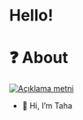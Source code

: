 # Hello!

# ❓ About
[![Açıklama metni](https://camo.githubusercontent.com/16fddb5dfbab7e43dcc9e530fcd2e06ecaca5cbbaaa9a377c271804d5b838d03/68747470733a2f2f736b696c6c69636f6e732e6465762f69636f6e733f693d6a6176617363726970742c747970657363726970742c676f2c706870267468656d653d6461726b)](https://www.yonlendirme_adresi.com)

- 🔱 Hi, I’m Taha
